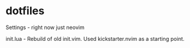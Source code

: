 # dotfiles

Settings - right now just neovim

init.lua - Rebuild of old init.vim. Used kickstarter.nvim as a starting point.
